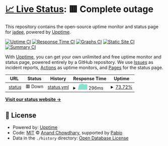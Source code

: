 # [📈 Live Status](https://status.dmpstr.top): <!--live status--> **🟥 Complete outage**

This repository contains the open-source uptime monitor and status page for [jadee](https://status.dmpstr.top), powered by [Upptime](https://github.com/upptime/upptime).

[![Uptime CI](https://github.com/zeroxonef/upptime/workflows/Uptime%20CI/badge.svg)](https://github.com/zeroxonef/upptime/actions?query=workflow%3A%22Uptime+CI%22)
[![Response Time CI](https://github.com/zeroxonef/upptime/workflows/Response%20Time%20CI/badge.svg)](https://github.com/zeroxonef/upptime/actions?query=workflow%3A%22Response+Time+CI%22)
[![Graphs CI](https://github.com/zeroxonef/upptime/workflows/Graphs%20CI/badge.svg)](https://github.com/zeroxonef/upptime/actions?query=workflow%3A%22Graphs+CI%22)
[![Static Site CI](https://github.com/zeroxonef/upptime/workflows/Static%20Site%20CI/badge.svg)](https://github.com/zeroxonef/upptime/actions?query=workflow%3A%22Static+Site+CI%22)
[![Summary CI](https://github.com/zeroxonef/upptime/workflows/Summary%20CI/badge.svg)](https://github.com/zeroxonef/upptime/actions?query=workflow%3A%22Summary+CI%22)

With [Upptime](https://upptime.js.org), you can get your own unlimited and free uptime monitor and status page, powered entirely by a GitHub repository. We use [Issues](https://github.com/zeroxonef/upptime/issues) as incident reports, [Actions](https://github.com/zeroxonef/upptime/actions) as uptime monitors, and [Pages](https://status.dmpstr.top) for the status page.

<!--start: status pages-->
<!-- This summary is generated by Upptime (https://github.com/upptime/upptime) -->
<!-- Do not edit this manually, your changes will be overwritten -->
<!-- prettier-ignore -->
| URL | Status | History | Response Time | Uptime |
| --- | ------ | ------- | ------------- | ------ |
| <img alt="" src="https://icons.duckduckgo.com/ip3/status.dmpstr.top.ico" height="13"> [status](https://status.dmpstr.top) | 🟥 Down | [status.yml](https://github.com/zeroxonef/upptime/commits/HEAD/history/status.yml) | <details><summary><img alt="Response time graph" src="./graphs/status/response-time-week.png" height="20"> 296ms</summary><br><a href="https://status.dmpstr.top/history/status"><img alt="Response time 329" src="https://img.shields.io/endpoint?url=https%3A%2F%2Fraw.githubusercontent.com%2Fzeroxonef%2Fupptime%2FHEAD%2Fapi%2Fstatus%2Fresponse-time.json"></a><br><a href="https://status.dmpstr.top/history/status"><img alt="24-hour response time 0" src="https://img.shields.io/endpoint?url=https%3A%2F%2Fraw.githubusercontent.com%2Fzeroxonef%2Fupptime%2FHEAD%2Fapi%2Fstatus%2Fresponse-time-day.json"></a><br><a href="https://status.dmpstr.top/history/status"><img alt="7-day response time 296" src="https://img.shields.io/endpoint?url=https%3A%2F%2Fraw.githubusercontent.com%2Fzeroxonef%2Fupptime%2FHEAD%2Fapi%2Fstatus%2Fresponse-time-week.json"></a><br><a href="https://status.dmpstr.top/history/status"><img alt="30-day response time 358" src="https://img.shields.io/endpoint?url=https%3A%2F%2Fraw.githubusercontent.com%2Fzeroxonef%2Fupptime%2FHEAD%2Fapi%2Fstatus%2Fresponse-time-month.json"></a><br><a href="https://status.dmpstr.top/history/status"><img alt="1-year response time 329" src="https://img.shields.io/endpoint?url=https%3A%2F%2Fraw.githubusercontent.com%2Fzeroxonef%2Fupptime%2FHEAD%2Fapi%2Fstatus%2Fresponse-time-year.json"></a></details> | <details><summary><a href="https://status.dmpstr.top/history/status">73.72%</a></summary><a href="https://status.dmpstr.top/history/status"><img alt="All-time uptime 95.52%" src="https://img.shields.io/endpoint?url=https%3A%2F%2Fraw.githubusercontent.com%2Fzeroxonef%2Fupptime%2FHEAD%2Fapi%2Fstatus%2Fuptime.json"></a><br><a href="https://status.dmpstr.top/history/status"><img alt="24-hour uptime 0.00%" src="https://img.shields.io/endpoint?url=https%3A%2F%2Fraw.githubusercontent.com%2Fzeroxonef%2Fupptime%2FHEAD%2Fapi%2Fstatus%2Fuptime-day.json"></a><br><a href="https://status.dmpstr.top/history/status"><img alt="7-day uptime 73.72%" src="https://img.shields.io/endpoint?url=https%3A%2F%2Fraw.githubusercontent.com%2Fzeroxonef%2Fupptime%2FHEAD%2Fapi%2Fstatus%2Fuptime-week.json"></a><br><a href="https://status.dmpstr.top/history/status"><img alt="30-day uptime 93.95%" src="https://img.shields.io/endpoint?url=https%3A%2F%2Fraw.githubusercontent.com%2Fzeroxonef%2Fupptime%2FHEAD%2Fapi%2Fstatus%2Fuptime-month.json"></a><br><a href="https://status.dmpstr.top/history/status"><img alt="1-year uptime 95.52%" src="https://img.shields.io/endpoint?url=https%3A%2F%2Fraw.githubusercontent.com%2Fzeroxonef%2Fupptime%2FHEAD%2Fapi%2Fstatus%2Fuptime-year.json"></a></details>

<!--end: status pages-->

[**Visit our status website →**](https://status.dmpstr.top)

## 📄 License

- Powered by: [Upptime](https://github.com/upptime/upptime)
- Code: [MIT](./LICENSE) © [Anand Chowdhary](https://anandchowdhary.com), supported by [Pabio](https://pabio.com)
- Data in the `./history` directory: [Open Database License](https://opendatacommons.org/licenses/odbl/1-0/)
